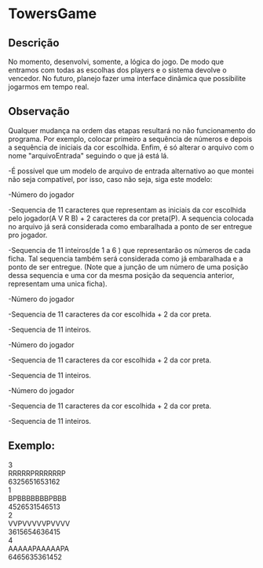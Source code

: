 # TowersGame
## Descrição
No momento, desenvolvi, somente, a lógica do jogo. De modo que entramos com todas as escolhas dos players e o sistema devolve o vencedor. No futuro, planejo fazer uma interface dinâmica que possibilite jogarmos em tempo real.

## Observação
Qualquer mudança na ordem das etapas resultará no não funcionamento do programa. Por exemplo, colocar primeiro a sequência de números e depois a sequência de iniciais da cor escolhida. Enfim, é só alterar o arquivo com o nome "arquivoEntrada" seguindo o que já está lá.

-É possível que um modelo de arquivo de entrada alternativo ao que montei não seja compatível, por isso, caso não seja, siga este modelo:

-Número do jogador

-Sequencia de 11  caracteres  que representam as iniciais da cor escolhida pelo jogador(A V R B) + 2 caracteres da cor preta(P). A sequencia colocada no arquivo já será considerada como embaralhada a ponto de ser entregue pro jogador.

-Sequencia de 11 inteiros(de 1 a 6 ) que representarão os números de cada ficha. Tal sequencia também será considerada como já embaralhada e a ponto de ser entregue. (Note que a junção de um número de uma posição dessa sequencia e uma cor da mesma posição da sequencia anterior, representam uma unica ficha).

-Número do jogador

-Sequencia de 11 caracteres da cor escolhida + 2 da cor preta.

-Sequencia de 11 inteiros.

-Número do jogador

-Sequencia de 11 caracteres da cor escolhida + 2 da cor preta.

-Sequencia de 11 inteiros.

-Número do jogador

-Sequencia de 11 caracteres da cor escolhida + 2 da cor preta.

-Sequencia de 11 inteiros.

## Exemplo:

3\
RRRRRPRRRRRRP       
6325651653162        
1	                   
BPBBBBBBBPBBB\
4526531546513\
2\
VVPVVVVVPVVVV\
3615654636415\
4\
AAAAAPAAAAAPA\
6465635361452
